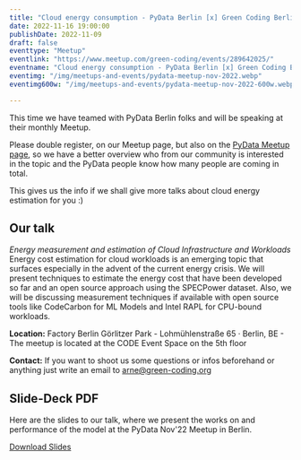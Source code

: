```yaml
---
title: "Cloud energy consumption - PyData Berlin [x] Green Coding Berlin"
date: 2022-11-16 19:00:00
publishDate: 2022-11-09
draft: false
eventtype: "Meetup"
eventlink: "https://www.meetup.com/green-coding/events/289642025/"
eventname: "Cloud energy consumption - PyData Berlin [x] Green Coding Berlin"
eventimg: "/img/meetups-and-events/pydata-meetup-nov-2022.webp"
eventimg600w: "/img/meetups-and-events/pydata-meetup-nov-2022-600w.webp"

---
```


This time we have teamed with PyData Berlin folks and will be speaking at their monthly Meetup.

Please double register, on our Meetup page, but also on the [PyData Meetup page](https://www.meetup.com/PyData-Berlin/events/289630176/?utm_medium=email&utm_source=bra), so we have a better
overview who from our community is interested in the topic and the PyData people know
how many people are coming in total.

This gives us the info if we shall give more talks about cloud energy estimation for you :)

## Our talk
*Energy measurement and estimation of Cloud Infrastructure and Workloads*
Energy cost estimation for cloud workloads is an emerging topic that surfaces especially in the advent of the current energy crisis. We will present techniques to estimate the energy cost that have been developed so far and an open source approach using the SPECPower dataset. Also, we will be discussing measurement techniques if available with open source tools like CodeCarbon for ML Models and Intel RAPL for CPU-bound workloads.


**Location:** Factory Berlin Görlitzer Park - Lohmühlenstraße 65 · Berlin, BE - The meetup is located at the CODE Event Space on the 5th floor

**Contact:** If you want to shoot us some questions or infos beforehand or anything just write an email to arne@green-coding.org


## Slide-Deck PDF
Here are the slides to our talk, where we present the works on and performance of the model 
at the PyData Nov'22 Meetup in Berlin.

[Download Slides](/slides/PyData-Talk.pdf)